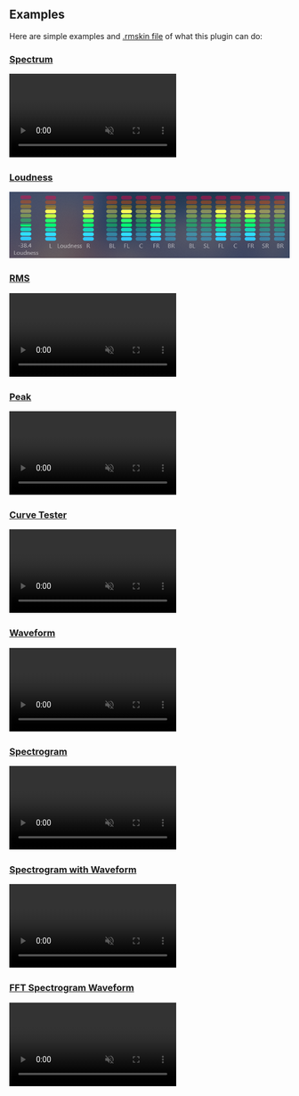## Examples

Here are simple examples and [.rmskin file]() of what this plugin can do:

### [Spectrum](/docs/examples/spectrum.md)

<a href="#/docs/examples/spectrum.md"><video src="docs/examples/resources/fft-spectrum.mp4" autoplay loop muted title="Spectrum"></video></a>

### [Loudness](/docs/examples/loudness.md)

<a href="#/docs/examples/loudness.md"><img src="docs/examples/resources/loudness.png" title="Loudness" /></a>

### [RMS](/docs/examples/rms.md)

<a href="#/docs/examples/rms.md"><video src="docs/examples/resources/rms.mp4" autoplay loop muted title="RMS"></video></a>

### [Peak](/docs/examples/peak.md)

<a href="#/docs/examples/peak.md"><video src="docs/examples/resources/peak.mp4" autoplay loop muted title="Peak"></video></a>

### [Curve Tester](/docs/examples/curve-tester.md)

<a href="#/docs/examples/curve-tester.md"><video src="docs/examples/resources/curve-tester.mp4" autoplay loop muted title="Curve Tester"></video></a>

### [Waveform](/docs/examples/waveform.md)

<a href="#/docs/examples/waveform.md"><video src="docs/examples/resources/waveform.mp4" autoplay loop muted title="Waveform"></video></a>

### [Spectrogram](/docs/examples/spectrogram.md)

<a href="#/docs/examples/spectrogram.md"><video src="docs/examples/resources/spectrogram.mp4" autoplay loop muted title="spectrogram"></video></a>

### [Spectrogram with Waveform](/docs/examples/spectrogram-with-waveform.md)

<a href="#/docs/examples/spectrogram-with-waveform.md"><video src="docs/examples/resources/spectrogram-waveform.mp4" autoplay loop muted title="Spectrogram with Waveform"></video></a>

### [FFT Spectrogram Waveform](/docs/examples/fft-spectrogram-waveform.md)

<a href="#/docs/examples/fft-spectrogram-waveform.md"><video src="docs/examples/resources/fft-spectrogram-waveform.mp4" autoplay loop muted title="FFT Spectrogram Waveform"></video></a>
